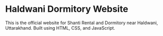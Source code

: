 # Haldwani Dormitory Website

This is the official website for Shanti Rental and Dormitory near Haldwani, Uttarakhand. Built using HTML, CSS, and JavaScript.
